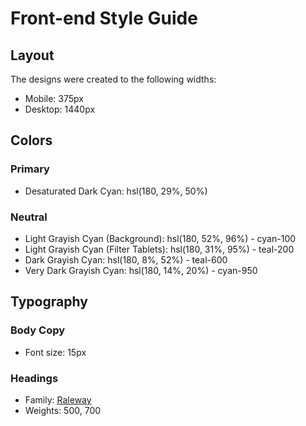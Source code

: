 # Front-end Style Guide

## Layout

The designs were created to the following widths:

- Mobile: 375px
- Desktop: 1440px

## Colors

### Primary

- Desaturated Dark Cyan: hsl(180, 29%, 50%)

### Neutral

- Light Grayish Cyan (Background): hsl(180, 52%, 96%) - cyan-100
- Light Grayish Cyan (Filter Tablets): hsl(180, 31%, 95%) - teal-200
- Dark Grayish Cyan: hsl(180, 8%, 52%) - teal-600
- Very Dark Grayish Cyan: hsl(180, 14%, 20%) - cyan-950

## Typography

### Body Copy

- Font size: 15px

### Headings

- Family: [Raleway](https://fonts.google.com/specimen/Raleway)
- Weights: 500, 700
